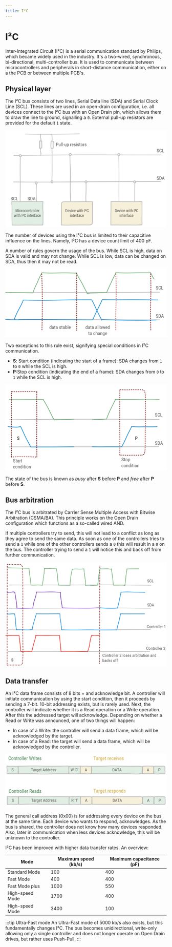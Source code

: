 ```yaml
---
title: I²C
---
```


# I²C

Inter-Integrated Circuit (I²C) is a serial communication standard by Philips, which became widely used in the industry. It's a two-wired, synchronous, bi-directional, multi-controller bus. It is used to communicate between microcontrollers and peripherals in short-distance communication, either on a the PCB or between multiple PCB's.

## Physical layer

The I²C bus consists of two lines, Serial Data line (SDA) and Serial Clock Line (SCL). These lines are used in an open-drain configuration, i.e. all devices connect to the I²C bus with an Open Drain pin, which allows them to draw the line to ground, signalling a `0`. External pull-up resistors are provided for the default `1` state.

![Example I²C bus with 3 devices](./assets/i2c-devices.png)

The number of devices using the I²C bus is limited to their capacitive influence on the lines. Namely, I²C has a device count limit of 400 pF. 

A number of rules govern the usage of the bus. While SCL is high, data on SDA is valid and may not change. While SCL is low, data can be changed on SDA, thus then it may not be read.

![Data line](./assets/i2c-data.png)

Two exceptions to this rule exist, signifying special conditions in I²C communication.

* **S**: Start condition (indicating the start of a frame): SDA changes from `1` to `0` while the SCL is high.
* **P**:Stop condition (indicating the end of a frame): SDA changes from `0` to `1` while the SCL is high.

![Start and stop condition](./assets/start-stop.png)

The state of the bus is known as *busy* after **S** before **P** and *free* after **P** before **S**.

## Bus arbitration

The I²C bus is arbitrated by Carrier Sense Multiple Access with Bitwise Arbitration (CSMA/BA). This principle works on the Open Drain configuration which functions as a so-called wired AND.

If multiple controllers try to send, this will not lead to a conflict as long as they agree to send the same data. As soon as one of the controllers tries to send a `1` while one of the other controllers sends a `0` this will result in a `0` on the bus. The controller trying to send a `1` will notice this and back off from further communication.

![CSMA/BA](./assets/csma-ba.png)

## Data transfer

An I²C data frame consists of 8 bits + and acknowledge bit. A controller will initiate communication by using the start condition, then it proceeds by sending a 7-bit. 10-bit addressing exists, but is rarely used. Next, the controller will indicate whether it is a Read operation or a Write operation. After this the addressed target will acknowledge. Depending on whether a Read or Write was announced, one of two things will happen:

* In case of a Write: the controller will send a data frame, which will be acknowledged by the target.
* In case of a Read: the target will send a data frame, which will be acknowledged by the controller.

![Transfer](./assets/transfer.png)

The general call address (0x00) is for addressing every device on the bus at the same time. Each device who wants to respond, acknowledges. As the bus is shared, the controller does not know how many devices responded. Also, later in communication when less devices acknowledge, this will be unknown to the controller.

I²C has been improved with higher data transfer rates. An overview:

| Mode | Maximum speed (kb/s) | Maximum capacitance (pF) |
| --- | --- | --- |
| Standard Mode | 100  | 400 |
| Fast Mode | 400 | 400 |
| Fast Mode plus | 1000 | 550 |
| High-speed Mode | 1700 | 400 |
| High-speed Mode | 3400 | 100 |

:::tip Ultra-Fast mode
An Ultra-Fast mode of 5000 kb/s also exists, but this fundamentally changes I²C. The bus becomes unidirectional, write-only allowing only a single controller and does not longer operate on Open Drain drives, but rather uses Push-Pull.
:::